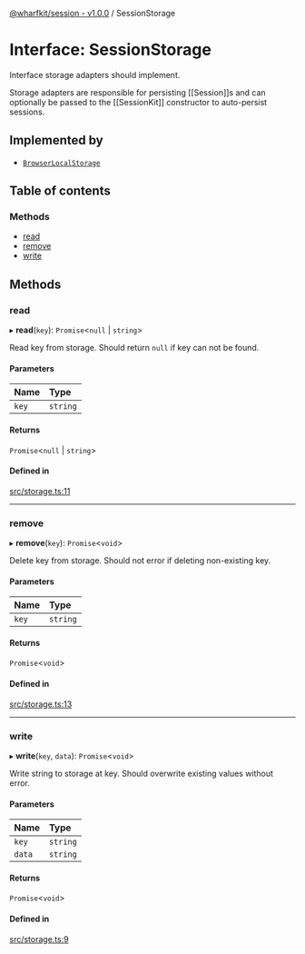 [@wharfkit/session - v1.0.0](/docs/testREADME.md) / SessionStorage

# Interface: SessionStorage

Interface storage adapters should implement.

Storage adapters are responsible for persisting [[Session]]s and can optionally be
passed to the [[SessionKit]] constructor to auto-persist sessions.

## Implemented by

- [`BrowserLocalStorage`](/docs/testclasses/BrowserLocalStorage.md)

## Table of contents

### Methods

- [read](/docs/testinterfaces/SessionStorage.md#read)
- [remove](/docs/testinterfaces/SessionStorage.md#remove)
- [write](/docs/testinterfaces/SessionStorage.md#write)

## Methods

### read

▸ **read**(`key`): `Promise`<``null`` \| `string`\>

Read key from storage. Should return `null` if key can not be found.

#### Parameters

| Name | Type |
| :------ | :------ |
| `key` | `string` |

#### Returns

`Promise`<``null`` \| `string`\>

#### Defined in

[src/storage.ts:11](https://github.com/wharfkit/session/blob/3f0b05c/src/storage.ts#L11)

___

### remove

▸ **remove**(`key`): `Promise`<`void`\>

Delete key from storage. Should not error if deleting non-existing key.

#### Parameters

| Name | Type |
| :------ | :------ |
| `key` | `string` |

#### Returns

`Promise`<`void`\>

#### Defined in

[src/storage.ts:13](https://github.com/wharfkit/session/blob/3f0b05c/src/storage.ts#L13)

___

### write

▸ **write**(`key`, `data`): `Promise`<`void`\>

Write string to storage at key. Should overwrite existing values without error.

#### Parameters

| Name | Type |
| :------ | :------ |
| `key` | `string` |
| `data` | `string` |

#### Returns

`Promise`<`void`\>

#### Defined in

[src/storage.ts:9](https://github.com/wharfkit/session/blob/3f0b05c/src/storage.ts#L9)
